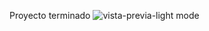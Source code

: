 Proyecto terminado
![vista-previa-light mode](https://github.com/PontnauGonzalo/Encrypter/assets/130486712/af06803b-4272-4c6c-b7c4-6c11f1654396)
